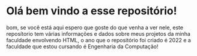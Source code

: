 # Olá bem vindo a esse repositório!

bom, se você está aqui espero que goste do que venha a ver nele, este reposítorio tem várias informações e dados sobre meus projetos da minha faculdade envolvendo HTML, o ano que o repositório foi criado é 2022 e a faculdade que estou cursando é Engenharia da Computação!